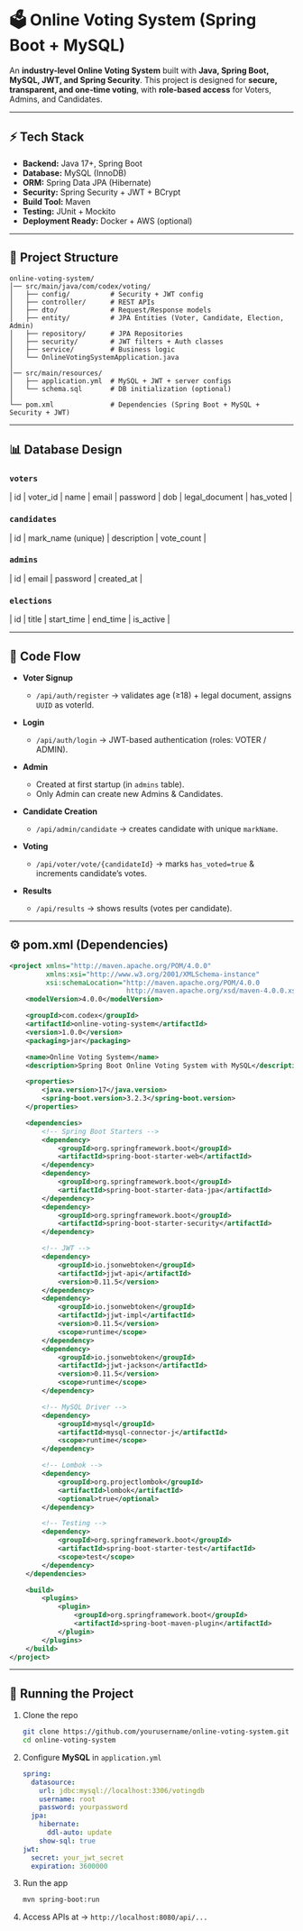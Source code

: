 # 🗳️ Online Voting System (Spring Boot + MySQL)

An **industry-level Online Voting System** built with **Java, Spring Boot, MySQL, JWT, and Spring Security**.
This project is designed for **secure, transparent, and one-time voting**, with **role-based access** for Voters, Admins, and Candidates.

---

## ⚡ Tech Stack

* **Backend:** Java 17+, Spring Boot
* **Database:** MySQL (InnoDB)
* **ORM:** Spring Data JPA (Hibernate)
* **Security:** Spring Security + JWT + BCrypt
* **Build Tool:** Maven
* **Testing:** JUnit + Mockito
* **Deployment Ready:** Docker + AWS (optional)

---

## 📂 Project Structure

```
online-voting-system/
│── src/main/java/com/codex/voting/
│   ├── config/          # Security + JWT config
│   ├── controller/      # REST APIs
│   ├── dto/             # Request/Response models
│   ├── entity/          # JPA Entities (Voter, Candidate, Election, Admin)
│   ├── repository/      # JPA Repositories
│   ├── security/        # JWT filters + Auth classes
│   ├── service/         # Business logic
│   └── OnlineVotingSystemApplication.java
│
│── src/main/resources/
│   ├── application.yml  # MySQL + JWT + server configs
│   └── schema.sql       # DB initialization (optional)
│
└── pom.xml              # Dependencies (Spring Boot + MySQL + Security + JWT)
```

---

## 📊 Database Design

### `voters`

\| id | voter\_id | name | email | password | dob | legal\_document | has\_voted |

### `candidates`

\| id | mark\_name (unique) | description | vote\_count |

### `admins`

\| id | email | password | created\_at |

### `elections`

\| id | title | start\_time | end\_time | is\_active |

---

## 🔑 Code Flow

* **Voter Signup**

  * `/api/auth/register` → validates age (≥18) + legal document, assigns `UUID` as voterId.
* **Login**

  * `/api/auth/login` → JWT-based authentication (roles: VOTER / ADMIN).
* **Admin**

  * Created at first startup (in `admins` table).
  * Only Admin can create new Admins & Candidates.
* **Candidate Creation**

  * `/api/admin/candidate` → creates candidate with unique `markName`.
* **Voting**

  * `/api/voter/vote/{candidateId}` → marks `has_voted=true` & increments candidate’s votes.
* **Results**

  * `/api/results` → shows results (votes per candidate).

---

## ⚙️ pom.xml (Dependencies)

```xml
<project xmlns="http://maven.apache.org/POM/4.0.0"
         xmlns:xsi="http://www.w3.org/2001/XMLSchema-instance"
         xsi:schemaLocation="http://maven.apache.org/POM/4.0.0
                             http://maven.apache.org/xsd/maven-4.0.0.xsd">
    <modelVersion>4.0.0</modelVersion>

    <groupId>com.codex</groupId>
    <artifactId>online-voting-system</artifactId>
    <version>1.0.0</version>
    <packaging>jar</packaging>

    <name>Online Voting System</name>
    <description>Spring Boot Online Voting System with MySQL</description>

    <properties>
        <java.version>17</java.version>
        <spring-boot.version>3.2.3</spring-boot.version>
    </properties>

    <dependencies>
        <!-- Spring Boot Starters -->
        <dependency>
            <groupId>org.springframework.boot</groupId>
            <artifactId>spring-boot-starter-web</artifactId>
        </dependency>
        <dependency>
            <groupId>org.springframework.boot</groupId>
            <artifactId>spring-boot-starter-data-jpa</artifactId>
        </dependency>
        <dependency>
            <groupId>org.springframework.boot</groupId>
            <artifactId>spring-boot-starter-security</artifactId>
        </dependency>

        <!-- JWT -->
        <dependency>
            <groupId>io.jsonwebtoken</groupId>
            <artifactId>jjwt-api</artifactId>
            <version>0.11.5</version>
        </dependency>
        <dependency>
            <groupId>io.jsonwebtoken</groupId>
            <artifactId>jjwt-impl</artifactId>
            <version>0.11.5</version>
            <scope>runtime</scope>
        </dependency>
        <dependency>
            <groupId>io.jsonwebtoken</groupId>
            <artifactId>jjwt-jackson</artifactId>
            <version>0.11.5</version>
            <scope>runtime</scope>
        </dependency>

        <!-- MySQL Driver -->
        <dependency>
            <groupId>mysql</groupId>
            <artifactId>mysql-connector-j</artifactId>
            <scope>runtime</scope>
        </dependency>

        <!-- Lombok -->
        <dependency>
            <groupId>org.projectlombok</groupId>
            <artifactId>lombok</artifactId>
            <optional>true</optional>
        </dependency>

        <!-- Testing -->
        <dependency>
            <groupId>org.springframework.boot</groupId>
            <artifactId>spring-boot-starter-test</artifactId>
            <scope>test</scope>
        </dependency>
    </dependencies>

    <build>
        <plugins>
            <plugin>
                <groupId>org.springframework.boot</groupId>
                <artifactId>spring-boot-maven-plugin</artifactId>
            </plugin>
        </plugins>
    </build>
</project>
```

---

## 🚀 Running the Project

1. Clone the repo

   ```sh
   git clone https://github.com/yourusername/online-voting-system.git
   cd online-voting-system
   ```
2. Configure **MySQL** in `application.yml`

   ```yaml
   spring:
     datasource:
       url: jdbc:mysql://localhost:3306/votingdb
       username: root
       password: yourpassword
     jpa:
       hibernate:
         ddl-auto: update
       show-sql: true
   jwt:
     secret: your_jwt_secret
     expiration: 3600000
   ```
3. Run the app

   ```sh
   mvn spring-boot:run
   ```
4. Access APIs at → `http://localhost:8080/api/...`
